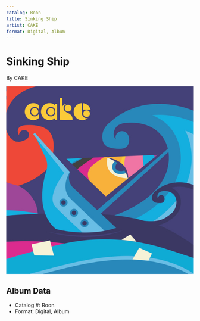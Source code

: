 ```yaml
---
catalog: Roon
title: Sinking Ship
artist: CAKE
format: Digital, Album
---
```


# Sinking Ship

By CAKE

![](../../assets/albumcovers/CAKE-Sinking_Ship.png)

## Album Data

- Catalog #: Roon
- Format: Digital, Album


